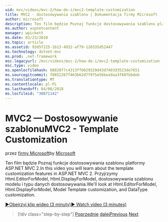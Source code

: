 ```yaml
---
uid: mvc/videos/mvc-2/how-do-i/mvc2-template-customization
title: MVC2 - dostosowywania szablonu | Dokumentacja firmy Microsoft
author: microsoft
description: Ten film będzie Poznaj funkcje dostosowywania szablonu platformy ASP.NET MVC 2. Przyjrzymy Html.EditorForModel, Html.DisplayForModel, Templ modelu...
ms.author: aspnetcontent
manager: wpickett
ms.date: 03/23/2010
ms.topic: article
ms.assetid: 93d5f225-1b13-4932-af79-120335d52447
ms.technology: dotnet-mvc
ms.prod: .net-framework
msc.legacyurl: /mvc/videos/mvc-2/how-do-i/mvc2-template-customization
msc.type: video
ms.openlocfilehash: 68828f7c4313ff6029329d43d7403d3523de7651
ms.sourcegitcommit: f8852267f463b62d7f975e56bea9aa3f68fbbdeb
ms.translationtype: MT
ms.contentlocale: pl-PL
ms.lasthandoff: 04/06/2018
ms.locfileid: "30871142"
---
```

<a name="mvc2---template-customization"></a><span data-ttu-id="61bca-104">MVC2 — Dostosowywanie szablonu</span><span class="sxs-lookup"><span data-stu-id="61bca-104">MVC2 - Template Customization</span></span>
====================
<span data-ttu-id="61bca-105">przez [firmy Microsoft](https://github.com/microsoft)</span><span class="sxs-lookup"><span data-stu-id="61bca-105">by [Microsoft](https://github.com/microsoft)</span></span>

<span data-ttu-id="61bca-106">Ten film będzie Poznaj funkcje dostosowywania szablonu platformy ASP.NET MVC 2.</span><span class="sxs-lookup"><span data-stu-id="61bca-106">In this video you will learn about the template customization features in ASP.NET MVC 2.</span></span> <span data-ttu-id="61bca-107">Przyjrzymy Html.EditorForModel, Html.DisplayForModel, dostosowywania szablonu modelu i typu danych dostosowywania.</span><span class="sxs-lookup"><span data-stu-id="61bca-107">We'll look at Html.EditorForModel, Html.DisplayForModel, Model Template customization, and DataType customization.</span></span>

[<span data-ttu-id="61bca-108">&#9654;Obejrzyj klip wideo (3 minuty)</span><span class="sxs-lookup"><span data-stu-id="61bca-108">&#9654; Watch video (3 minutes)</span></span>](https://channel9.msdn.com/Blogs/ASP-NET-Site-Videos/mvc2-template-customization)

> [!div class="step-by-step"]
> <span data-ttu-id="61bca-109">[Poprzednie](mvc2-model-validation.md)
> [dalej](aspnet-mvc-2-areas.md)</span><span class="sxs-lookup"><span data-stu-id="61bca-109">[Previous](mvc2-model-validation.md)
[Next](aspnet-mvc-2-areas.md)</span></span>
